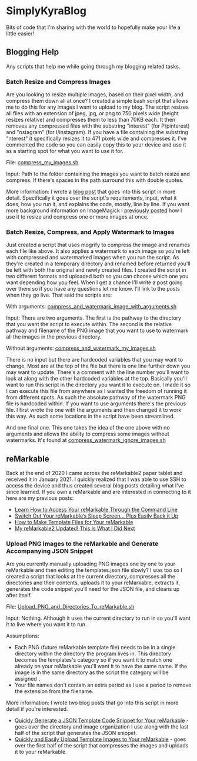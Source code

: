 # SimplyKyraBlog
Bits of code that I'm sharing with the world to hopefully make your life a little easier!

## Blogging Help

Any scripts that help me while going through my blogging related tasks.

### Batch Resize and Compress Images

Are you looking to resize multiple images, based on their pixel width, and compress them down all 
at once? I created a simple bash script that allows me to do this for any images I want to upload 
to my blog. The script resizes all files with an extension of jpeg, jpg, or png to 750 pixels wide (height 
resizes relative) and compresses them to less than 70KB each. It then removes any compressed files 
with the substring "interest" (for P/pinterest) and "nstagram" (for I/instagram). If you have a 
file containing the substring "nterest" it specifically resizes it to 471 pixels wide and compresses
it. I've commented the code so you can easily copy this to your device and use it as a starting 
spot for what you want to use it for. 

File: [compress_my_images.sh](compress_my_images.sh)

Input: Path to the folder containing the images you want to batch resize and compress. If there's 
spaces in the path surround this with double quotes.

More information: I wrote a [blog post](https://www.simplykyra.com/2021/03/10/use-a-simple-bash-script-to-resize-your-images-quickly-and-easily/) that 
goes into this script in more detail. Specifically it goes over the script's requirements, input, 
what it does, how you run it, and explains the code, mostly, line by line. If you want more background
information on ImageMagick I [previously posted](https://www.simplykyra.com/2021/01/27/easily-resize-multiple-images-quickly-through-the-terminal-on-your-mac/)
how I use it to resize and compress one or more images at once. 

### Batch Resize, Compress, and Apply Watermark to Images

Just created a script that uses mogrify to compress the image and renames each file like above. It also applies a watermark to each image so you're left with compressed and watermarked images when you run the script. As they're created in a temporary directory and renamed before returned you'll be left with both the original and newly created files. I created the script in two different formats and uploaded both so you can choose which one you want depending how you feel. When I get a chance I'll write a post going over them so if you have any questions let me know. I'll link to the posts when they go live. That said the scripts are:

With arguments: [compress_and_watermark_image_with_arguments.sh](compress_and_watermark_image_with_arguments.sh)

Input: There are two arguments. The first is the pathway to the directory that you want the script to execute within. The second is the relative pathway and filename of the PNG image that you want to use to watermark all the images in the previous directory. 

Without arguments: [compress_and_watermark_my_images.sh](compress_and_watermark_my_images.sh)

There is no input but there are hardcoded variables that you may want to change. Most are at the top of the file but there is one line further down you may want to update. There's a comment with the line number you'll want to look at along with the other hardcoded variables at the top. Basically you'll want to run this script in the directory you want it to execute on. I made it so I can execute this file from anywhere as I wanted the freedom of running it from different spots. As such the absolute pathway of the watermark PNG file is hardcoded within. If you want to use arguments there's the previous file. I first wrote the one with the arguments and then changed it to work this way. As such some locations in the script have been streamlined.

And one final one. This one takes the idea of the one above with no arguments and allows the ability to compress some images without watermarks. It's found at [compress_watermark_ignore_images.sh](compress_watermark_ignore_images.sh)

## reMarkable ##

Back at the end of 2020 I came across the reMarkable2 paper tablet and received it in January 2021. 
I quickly realized that I was able to use SSH to access the device and thus created several blog
posts detailing what I've since learned. If you own a reMarkable and are interested in connecting to it 
here are my previous posts:
* [Learn How to Access Your reMarkable Through the Command Line](https://www.simplykyra.com/2021/02/03/learn-how-to-access-your-remarkable-through-the-command-line/)
* [Switch Out Your reMarkable’s Sleep Screen… Plus Easily Back it Up](https://www.simplykyra.com/2021/02/10/switch-out-your-remarkables-sleep-screen-plus-easily-back-it-up/)
* [How to Make Template Files for Your reMarkable](https://www.simplykyra.com/2021/02/24/how-to-make-template-files-for-your-remarkable/)
* [My reMarkable2 Updated! This Is What I Did Next](https://www.simplykyra.com/2021/04/14/my-remarkable2-updated-this-is-what-i-did-next/)

### Upload PNG Images to the reMarkable and Generate Accompanying JSON Snippet

Are you currently manually uploading PNG images one by one to your reMarkable and then editing the 
templates.json file slowly? I was too so I created a script that looks at the current directory, 
compresses all the directories and their contents, uploads it to your reMarkable, extracts it, generates
the code snippet you'll need for the JSON file, and cleans up after itself. 

File: [Upload_PNG_and_Directories_To_reMarkable.sh](Upload_PNG_and_Directories_To_reMarkable.sh)

Input: Nothing. Although it uses the current directory to run in so you'll want it to live where you want it to run.

Assumptions: 
* Each PNG (future reMarkable template file) needs to be in a single directory within the directory 
the program lives in. This directory becomes the templates's category so if you want it to match one already on 
your reMarkable you'll want it to have the same name. If the image is in the same directory as the script
the category will be assigned `.`
* Your file names don't contain an extra period as I use a period to remove the extension from the filename.

More information: I wrote two blog posts that go into this script in more detail if you're interested.  
* [Quickly Generate a JSON Template Code Snippet for Your reMarkable](https://www.simplykyra.com/2021/03/31/quickly-generate-a-json-template-code-snippet-for-your-remarkable/) - goes over the directory and image organization I use along with the last half of the script that generates the JSON snippet. 
* [Quickly and Easily Upload Template Images to Your reMarkable](https://www.simplykyra.com/2021/04/07/quickly-and-easily-upload-template-images-to-your-remarkable/) - goes over the first half of the script that compresses the images and uploads it to your reMarkable.
